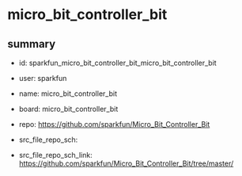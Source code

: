 # micro_bit_controller_bit
 
## summary 
* id: sparkfun_micro_bit_controller_bit_micro_bit_controller_bit
* user: sparkfun
* name: micro_bit_controller_bit
* board: micro_bit_controller_bit
* repo: https://github.com/sparkfun/Micro_Bit_Controller_Bit



* src_file_repo_sch: 
* src_file_repo_sch_link: https://github.com/sparkfun/Micro_Bit_Controller_Bit/tree/master/




